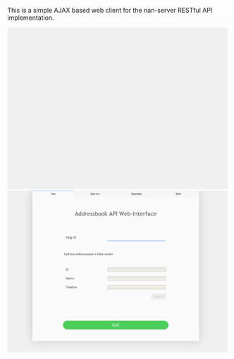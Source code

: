 This is a simple AJAX based web client for the nan-server RESTful API
implementation.

<img src="img/loading-screen.gif" width="500" />
<img src="img/usecase.gif" width="500" />
